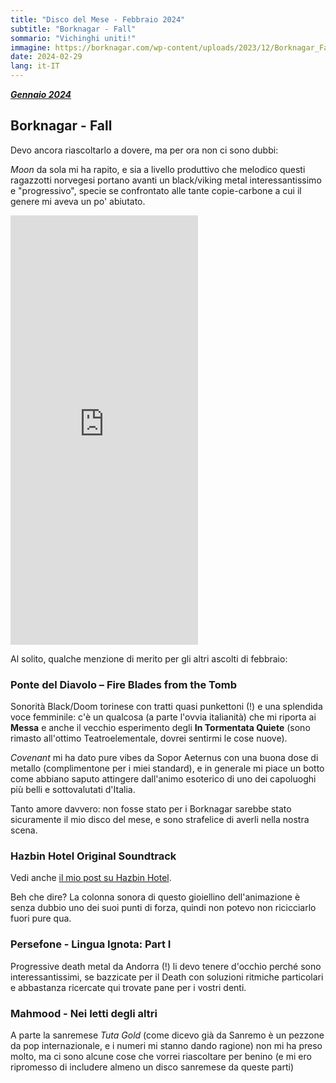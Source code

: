 ```yaml
---
title: "Disco del Mese - Febbraio 2024"
subtitle: "Borknagar - Fall"
sommario: "Vichinghi uniti!"
immagine: https://borknagar.com/wp-content/uploads/2023/12/Borknagar_Fall_1223_750-1100.webp
date: 2024-02-29
lang: it-IT
---
```


[_**Gennaio 2024**_](/posts/ita/disco-del-mese-01-2024)

## Borknagar - Fall

Devo ancora riascoltarlo a dovere, ma per ora non ci sono dubbi: 

_Moon_ da sola mi ha rapito, e sia a livello produttivo che melodico questi ragazzotti norvegesi portano avanti un black/viking metal interessantissimo e "progressivo", specie se confrontato alle tante copie-carbone a cui il genere mi aveva un po' abiutato. 

<iframe style="border: 0; width: 300px; height: 687px;" src="https://bandcamp.com/EmbeddedPlayer/album=3360629665/size=large/bgcol=ffffff/linkcol=0687f5/tracklist=true/transparent=true/" seamless><a href="https://centurymedia.bandcamp.com/album/fall-24-bit-hd-audio">Fall (24-bit HD audio) by Borknagar</a></iframe>

Al solito, qualche menzione di merito per gli altri ascolti di febbraio:

### Ponte del Diavolo – Fire Blades from the Tomb 

Sonorità Black/Doom torinese con tratti quasi punkettoni (!) e una splendida voce femminile: c'è un qualcosa (a parte l'ovvia italianità) che mi riporta ai **Messa** e anche il vecchio esperimento degli **In Tormentata Quiete** (sono rimasto all'ottimo Teatroelementale, dovrei sentirmi le cose nuove).

_Covenant_ mi ha dato pure vibes da Sopor Aeternus con una buona dose di metallo (complimentone per i miei standard), e in generale mi piace un botto come abbiano saputo attingere dall'animo esoterico di uno dei capoluoghi più belli e sottovalutati d'Italia.

Tanto amore davvero: non fosse stato per i Borknagar sarebbe stato sicuramente il mio disco del mese, e sono strafelice di averli nella nostra scena.

### Hazbin Hotel Original Soundtrack

Vedi anche [il mio post su Hazbin Hotel](/posts/ita/hazbin-hotel).

Beh che dire? La colonna sonora di questo gioiellino dell'animazione è senza dubbio uno dei suoi punti di forza, quindi non potevo non ricicciarlo fuori pure qua.

### Persefone - Lingua Ignota: Part I

Progressive death metal da Andorra (!) li devo tenere d'occhio perché sono interessantissimi, se bazzicate per il Death con soluzioni ritmiche particolari e abbastanza ricercate qui trovate pane per i vostri denti.

### Mahmood - Nei letti degli altri

A parte la sanremese _Tuta Gold_ (come dicevo già da Sanremo è un pezzone da pop internazionale, e i numeri mi stanno dando ragione) non mi ha preso molto, ma ci sono alcune cose che vorrei riascoltare per benino (e mi ero ripromesso di includere almeno un disco sanremese da queste parti)
